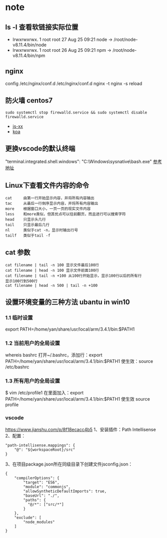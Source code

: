 # note

## ls -l 查看软链接实际位置

- lrwxrwxrwx. 1 root root 27 Aug 25 09:21 node -> /root/node-v8.11.4/bin/node
- lrwxrwxrwx. 1 root root 26 Aug 25 09:21 npm -> /root/node-v8.11.4/bin/npm

## nginx

config /etc/nginx/conf.d
/etc/nginx/conf.d
nginx -t
nginx -s reload

## 防火墙 centos7

    sudo systemctl stop firewalld.service && sudo systemctl disable firewalld.service

- [js-xx](https://github.com/leizongmin/js-xss)
- [koa](https://github.com/changeyu/Coding-Guide/blob/master/README.md#koa2系列教程)

## 更换vscode的默认终端

"terminal.integrated.shell.windows": "C:\\Windows\\sysnative\\bash.exe"
[参考地址](https://blog.csdn.net/technofiend/article/details/72771277)

## Linux下查看文件内容的命令

    cat     由第一行开始显示内容，并将所有内容输出
    tac     从最后一行倒序显示内容，并将所有内容输出
    more    根据窗口大小，一页一页的现实文件内容
    less    和more类似，但其优点可以往前翻页，而且进行可以搜索字符
    head    只显示头几行
    tail    只显示最后几行
    nl      类似于cat -n，显示时输出行号
    tailf   类似于tail -f 
    
## cat 参数

    cat filename | tail -n 100 显示文件最后100行
    cat filename | head -n 100 显示文件前面100行
    cat filename | tail -n +100 从100行开始显示，显示100行以后的所有行
    显示100行到500行
    cat filename | head -n 500 | tail -n +100

## 设置环境变量的三种方法 ubantu in win10
### 1.1 临时设置
export PATH=/home/yan/share/usr/local/arm/3.4.1/bin:$PATH1

### 1.2 当前用户的全局设置
whereis bashrc
打开~/.bashrc，添加行：export PATH=/home/yan/share/usr/local/arm/3.4.1/bin:$PATH1
使生效：source /etc/bashrc 
### 1.3 所有用户的全局设置
$ vim /etc/profile1
在里面加入：export PATH=/home/yan/share/usr/local/arm/3.4.1/bin:$PATH1
使生效 source profile

### vscode
https://www.jianshu.com/p/8f18ecacc4b5
1、安装插件：Path Intellisense
2、配置：

    "path-intellisense.mappings": {
        "@": "${workspaceRoot}/src"
    }
3、在项目package.json所在同级目录下创建文件jsconfig.json：

    {
        "compilerOptions": {
            "target": "ES6",
            "module": "commonjs",
            "allowSyntheticDefaultImports": true,
            "baseUrl": "./",
            "paths": {
              "@/*": ["src/*"]
            }
        },
        "exclude": [
            "node_modules"
        ]
    }

